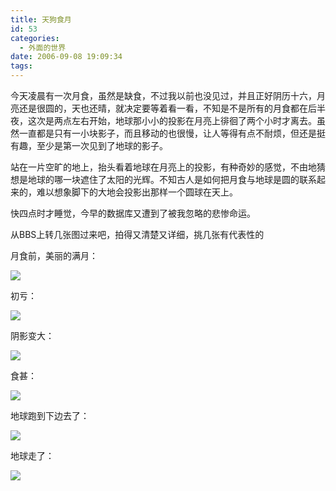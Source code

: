 ```yaml
---
title: 天狗食月
id: 53
categories:
  - 外面的世界
date: 2006-09-08 19:09:34
tags:
---
```


今天凌晨有一次月食，虽然是缺食，不过我以前也没见过，并且正好阴历十六，月亮还是很圆的，天也还晴，就决定要等着看一看，不知是不是所有的月食都在后半夜，这次是两点左右开始，地球那小小的投影在月亮上徘徊了两个小时才离去。虽然一直都是只有一小块影子，而且移动的也很慢，让人等得有点不耐烦，但还是挺有趣，至少是第一次见到了地球的影子。

站在一片空旷的地上，抬头看着地球在月亮上的投影，有种奇妙的感觉，不由地猜想是地球的哪一块遮住了太阳的光辉。不知古人是如何把月食与地球是圆的联系起来的，难以想象脚下的大地会投影出那样一个圆球在天上。

快四点时才睡觉，今早的数据库又遭到了被我忽略的悲惨命运。

从BBS上转几张图过来吧，拍得又清楚又详细，挑几张有代表性的

月食前，美丽的满月：

![](http://tkfiles.storage.msn.com/x1pAdjo0uCo2H1sEIsw23R5-w4QzrCus_fVsQ2FFf3G_EFubeY-EuA2vJXdCPcVixtdk4kUmmbvd6cNBH7az_cv0Jpzu_J5PaAx64RWt1Skin7FjAhyJpb20wT6opNLlUgFTn_wo77tTX5VCKzk-NDKLw)

初亏：

![](http://tkfiles.storage.msn.com/x1pAdjo0uCo2H1sEIsw23R5-w4QzrCus_fVsQ2FFf3G_EFwpiYob4dm98AZ_bOVd-yIrHNAM5fHwh-fLvTZ-7xdpg_cRALzxRSY763akziTTDFtzwCcG5m9mXCsJ9eaoYi5FcSOEkJpem67Ebi0kw_Fo-D5-KLEP8wT)

阴影变大：

![](http://tkfiles.storage.msn.com/x1pAdjo0uCo2H1sEIsw23R5-w4QzrCus_fVsQ2FFf3G_EHIck5RYmSWNsSs3xDQOL5GwVMYyD_cJCtctZmOlnTq-bARkjLHS-EDlQicybBmI_ZeswkhR4l69IS3B4_qG6-gKZtH72keXU9CP9A68q1fXta4kKHNau7E)

食甚：

![](http://tkfiles.storage.msn.com/x1pAdjo0uCo2H1sEIsw23R5-w4QzrCus_fVsQ2FFf3G_EEYi755wbXOlXTsnDY_3et11kYlnVxIMYpQKBS0_bEhIrnS-C1kaH7YOnyOYv7ufk__r4DAwkjz5E7fYHzo2h5bZg1MdU2Wdg75uQyhLE8sLJ6bmrjbXMKR)

地球跑到下边去了：

![](http://tkfiles.storage.msn.com/x1pAdjo0uCo2H1sEIsw23R5-w4QzrCus_fVsQ2FFf3G_EG0swX7ZBgpo66h65VhOmum31Um91PQCM3Y7n0zV95Us84KBlSvPp75B6ma5uNYd8NxpkDReI4qKjJbDhfxrGv3bsdwDWLtzH1Syq1TdTgQh2WD1Pds5do3)

地球走了：

![](http://tkfiles.storage.msn.com/x1pAdjo0uCo2H1sEIsw23R5-w4QzrCus_fVsQ2FFf3G_EEHJMwCBOoeuJYL_imyxcKB224jrg1TGLQFEH6DgavboSi4TN5teHLFCbRPG_DGngTo1WQYyPB6B7SMBaZ7h2ciF1C6ZiYS-weVg8SM0X3hZwyhkHr4cLNK)
